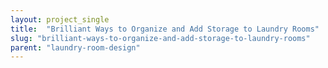 ```yaml
---
layout: project_single
title:  "Brilliant Ways to Organize and Add Storage to Laundry Rooms"
slug: "brilliant-ways-to-organize-and-add-storage-to-laundry-rooms"
parent: "laundry-room-design"
---
```

 